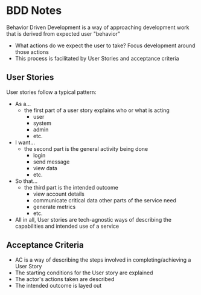# BDD Notes
Behavior Driven Development is a way of approaching development work that is derived from expected user "behavior"
- What actions do we expect the user to take? Focus development around those actions
- This process is facilitated by User Stories and acceptance criteria

## User Stories
User stories follow a typical pattern:
- As a...
    - the first part of a user story explains who or what is acting
        - user
        - system
        - admin
        - etc.
- I want...
    - the second part is the general activity being done
        - login
        - send message
        - view data
        - etc.
- So that...
    - the third part is the intended outcome
        - view account details
        - communicate critical data other parts of the service need
        - generate metrics
        - etc.
- All in all, User stories are tech-agnostic ways of describing the capabilities and intended use of a service

## Acceptance Criteria
- AC is a way of describing the steps involved in completing/achieving a User Story
- The starting conditions for the User story are explained
- The actor's actions taken are described
- The intended outcome is layed out